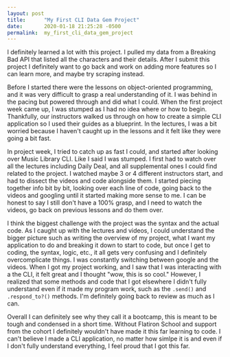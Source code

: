 ```yaml
---
layout: post
title:      "My First CLI Data Gem Project"
date:       2020-01-18 21:25:28 -0500
permalink:  my_first_cli_data_gem_project
---
```


I definitely learned a lot with this project. I pulled my data from a Breaking Bad API that listed all the characters and their details. After I submit this project I definitely want to go back and work on adding more features so I can learn more, and maybe try scraping instead.

Before I started there were the lessons on object-oriented programming, and it was very difficult to grasp a real understanding of it. I was behind in the pacing but powered through and did what I could. When the first project week came up, I was stumped as I had no idea where or how to begin. Thankfully, our instructors walked us through on how to create a simple CLI application so I used their guides as a blueprint. In the lectures, I was a bit worried because I haven't caught up in the lessons and it felt like they were going a bit fast. 

In project week, I tried to catch up as fast I could, and started after looking over Music Library CLI. Like I said I was stumped. I first had to watch over all the lectures including Daily Deal, and all supplemental ones I could find related to the project. I watched maybe 3 or 4 different instructors start, and had to dissect the videos and code alongside them. I started piecing together info bit by bit, looking over each line of code, going back to the videos and googling until it started making more sense to me. I can be honest to say I still don't have a 100% grasp, and I need to watch the videos, go back on previous lessons and do them over.

I think the biggest challenge with the project was the syntax and the actual code. As I caught up with the lectures and videos, I could understand the bigger picture such as writing the overview of my project, what I want my application to do and breaking it down to start to code, but once I get to coding, the syntax, logic, etc., it all gets very confusing and I definitely overcomplicate things. I was constantly switching between google and the videos. When I got my project working, and I saw that I was interacting with a the CLI, it felt great and I thought "wow, this is so cool." However, I realized that some methods and code that I got elsewhere I didn't fully understand even if it made my program work, such as the  `.send()` and `.respond_to?()` methods. I'm definitely going back to review as much as I can. 

Overall I can definitely see why they call it a bootcamp, this is meant to be tough and condensed in a short time. Without Flatiron School and support from the cohort I definitely wouldn't have made it this far learning to code. I can't believe I made a CLI application, no matter how simlpe it is and even if I don't fully understand everything, I feel proud that I got this far.
